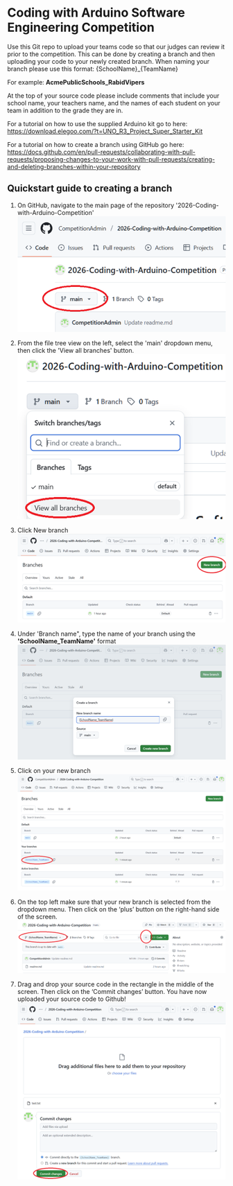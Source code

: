 # Coding with Arduino Software Engineering Competition

Use this Git repo to upload your teams code so that our judges can review it prior to the competition.  This can be done by creating a branch and then uploading your code to your newly created branch.  When naming your branch please use this format: {SchoolName}_{TeamName}

For example: <b>AcmePublicSchools_RabidVipers</b>

At the top of your source code please include comments that include your school name, your teachers name, and the names of each student on your team in addition to the grade they are in.

For a tutorial on how to use the supplied Arduino kit go to here: https://download.elegoo.com/?t=UNO_R3_Project_Super_Starter_Kit

For a tutorial on how to create a branch using GitHub go here: https://docs.github.com/en/pull-requests/collaborating-with-pull-requests/proposing-changes-to-your-work-with-pull-requests/creating-and-deleting-branches-within-your-repository



## Quickstart guide to creating a branch
   1. On GitHub, navigate to the main page of the repository '2026-Coding-with-Arduino-Competition'
      ![Select Repo](images/Main.png)
      
   2. From the file tree view on the left, select the 'main' dropdown menu, then click the 'View all branches' button. 
      ![Select Branch](images/Step2.png)
      
   3. Click New branch
      ![Create Branch](images/NewBranch.png)
      
   4. Under 'Branch name", type the name of your branch using the <b>'SchoolName_TeamName'</b> format
      ![Name Branch](images/Step4.png)
      
   5. Click on your new branch
      ![Branch Source](images/Step5.png)
      
   6. On the top left make sure that your new branch is selected from the dropdown menu.  Then click on the ‘plus’ button on the right-hand side of the screen.
      ![Add Files](images/Step6.png)

   7. Drag and drop your source code in the rectangle in the middle of the screen.  Then click on the ‘Commit changes’ button.  You have now uploaded your source code to Github!
      ![Save Files](images/Step7.png)


